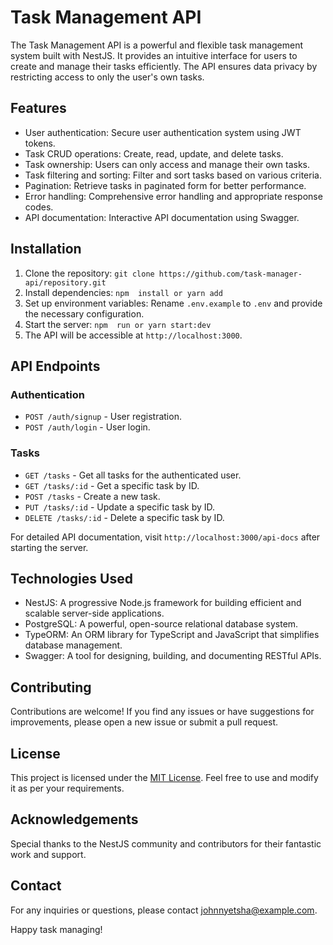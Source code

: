 
# Task Management API

The Task Management API is a powerful and flexible task management system built with NestJS. It provides an intuitive interface for users to create and manage their tasks efficiently. The API ensures data privacy by restricting access to only the user's own tasks.

## Features

- User authentication: Secure user authentication system using JWT tokens.
- Task CRUD operations: Create, read, update, and delete tasks.
- Task ownership: Users can only access and manage their own tasks.
- Task filtering and sorting: Filter and sort tasks based on various criteria.
- Pagination: Retrieve tasks in paginated form for better performance.
- Error handling: Comprehensive error handling and appropriate response codes.
- API documentation: Interactive API documentation using Swagger.

## Installation

1. Clone the repository: `git clone https://github.com/task-manager-api/repository.git`
2. Install dependencies: `npm  install or yarn add `
3. Set up environment variables: Rename `.env.example` to `.env` and provide the necessary configuration.
4. Start the server: `npm  run or yarn start:dev`
5. The API will be accessible at `http://localhost:3000`.

## API Endpoints

### Authentication

- `POST /auth/signup` - User registration.
- `POST /auth/login` - User login.

### Tasks

- `GET /tasks` - Get all tasks for the authenticated user.
- `GET /tasks/:id` - Get a specific task by ID.
- `POST /tasks` - Create a new task.
- `PUT /tasks/:id` - Update a specific task by ID.
- `DELETE /tasks/:id` - Delete a specific task by ID.

For detailed API documentation, visit `http://localhost:3000/api-docs` after starting the server.

## Technologies Used

- NestJS: A progressive Node.js framework for building efficient and scalable server-side applications.
- PostgreSQL: A powerful, open-source relational database system.
- TypeORM: An ORM library for TypeScript and JavaScript that simplifies database management.
- Swagger: A tool for designing, building, and documenting RESTful APIs.

## Contributing

Contributions are welcome! If you find any issues or have suggestions for improvements, please open a new issue or submit a pull request.

## License

This project is licensed under the [MIT License](https://opensource.org/licenses/MIT). Feel free to use and modify it as per your requirements.

## Acknowledgements

Special thanks to the NestJS community and contributors for their fantastic work and support.

## Contact

For any inquiries or questions, please contact [johnnyetsha@example.com](mailto:johnnyetsha@egmail.com).

Happy task managing!
